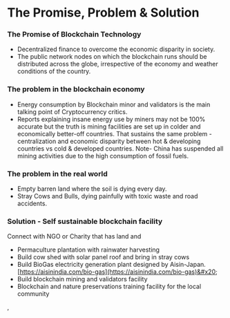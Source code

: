 # The Promise, Problem & Solution

### The Promise of Blockchain Technology

* Decentralized finance to overcome the economic disparity in society.
* The public network nodes on which the blockchain runs should be distributed across the globe, irrespective of the economy and weather conditions of the country.

### The problem in the blockchain economy

* Energy consumption by Blockchain minor and validators is the main talking point of Cryptocurrency critics.&#x20;
* Reports explaining insane energy use by miners may not be 100% accurate but the truth is mining facilities are set up in colder and economically better-off countries. That sustains the same problem - centralization and economic disparity between hot & developing countries vs cold & developed countries. Note- China has suspended all mining activities due to the high consumption of fossil fuels.

### The problem in the real world

* Empty barren land where the soil is dying every day.
* Stray Cows and Bulls, dying painfully with toxic waste and road accidents.

### Solution - Self sustainable blockchain facility&#x20;

Connect with NGO or Charity that has land and&#x20;

* Permaculture plantation with rainwater harvesting
* Build cow shed with solar panel roof and bring in stray cows
* Build BioGas electricity generation plant designed by Aisin-Japan. [https://aisinindia.com/bio-gas](https://aisinindia.com/bio-gas)&#x20;
* Build blockchain mining and validators facility
* Blockchain and nature preservations training facility for the local community

,&#x20;

